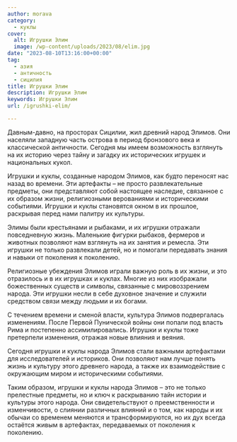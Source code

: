 ```yaml
---
author: morava
category:
  - куклы
cover:
  alt: Игрушки Элим
  image: /wp-content/uploads/2023/08/elim.jpg
date: "2023-08-10T13:16:00+00:00"
tag:
  - азия
  - античность
  - сицилия
title: Игрушки Элим
description: Игрушки Элим
keywords: Игрушки Элим
url: /igrushki-elim/

---
```

Давным-давно, на просторах Сицилии, жил древний народ Элимов. Они населяли западную часть острова в период бронзового века и классической античности. Сегодня мы имеем возможность взглянуть на их историю через тайну и загадку их исторических игрушек и национальных кукол.

Игрушки и куклы, созданные народом Элимов, как будто переносят нас назад во времени. Эти артефакты – не просто развлекательные предметы, они представляют собой настоящее наследие, связанное с их образом жизни, религиозными верованиями и историческими событиями. Игрушки и куклы становятся окном в их прошлое, раскрывая перед нами палитру их культуры.

Элимы были крестьянами и рыбаками, и их игрушки отражали повседневную жизнь. Маленькие фигурки рыбаков, фермеров и животных позволяют нам взглянуть на их занятия и ремесла. Эти игрушки не только развлекали детей, но и помогали передавать знания и навыки от поколения к поколению.

Религиозные убеждения Элимов играли важную роль в их жизни, и это отразилось и в их игрушках и куклах. Многие из них изображали божественных существ и символы, связанные с мировоззрением народа. Эти игрушки несли в себе духовное значение и служили средством связи между людьми и их богами.

С течением времени и сменой власти, культура Элимов подвергалась изменениям. После Первой Пунической войны они попали под власть Рима и постепенно ассимилировались. Игрушки и куклы тоже претерпели изменения, отражая новые влияния и веяния.

Сегодня игрушки и куклы народа Элимов стали важными артефактами для исследователей и историков. Они позволяют нам лучше понять жизнь и культуру этого древнего народа, а также их взаимодействие с окружающим миром и историческими событиями.

Таким образом, игрушки и куклы народа Элимов – это не только прелестные предметы, но и ключ к раскрыванию тайн истории и культуры этого народа. Они свидетельствуют о преемственности и изменчивости, о слиянии различных влияний и о том, как народы и их обычаи со временем меняются и трансформируются, но их дух всегда остаётся живым в артефактах, передаваемых от поколения к поколению.
